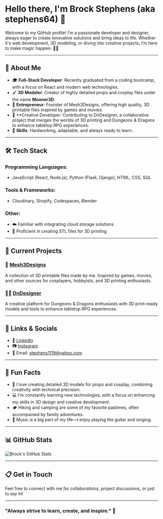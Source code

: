 # Hello there, I'm Brock Stephens (aka stephens64) 👋

Welcome to my GitHub profile! I’m a passionate developer and designer, always eager to create innovative solutions and bring ideas to life. Whether it's web development, 3D modeling, or diving into creative projects, I’m here to make magic happen. 🎩✨

---

## 🚀 About Me
- 🎓 **Full-Stack Developer**: Recently graduated from a coding bootcamp, with a focus on React and modern web technologies.
- 🖌️ **3D Modeler**: Creator of highly detailed props and cosplay files under the name **Mooner3D**.
- 🔗 **Entrepreneur**: Founder of Mesh3Designs, offering high quality, 3D printable files inspired by games and movies.
- 🎲 **Creative Developer: Contributing to DnDesigner, a collaborative project that merges the worlds of 3D printing and Dungeons & Dragons to enhance tabletop RPG experiences.
- 🌟 **Skills**: Hardworking, adaptable, and always ready to learn.

---

## 🛠️ Tech Stack
### Programming Languages:
- JavaScript (React, Node.js), Python (Flask, Django), HTML, CSS, SQL

### Tools & Frameworks:
- Cloudinary, Shopify, Codespaces, Blender

### Other:
- ☁️ Familiar with integrating cloud storage solutions
- 🎨 Proficient in creating STL files for 3D printing

---

## 🌟 Current Projects
### 🎨 [Mesh3Designs](https://mesh3designs.shop/)
A collection of 3D printable files made by me. Inspired by games, movies, and other sources for cosplayers, hobbyists, and 3D printing enthusiasts.

### 🧙‍♂️ [DnDesigner](https://github.com/4GeeksAcademy/Brayan2JZ-DnDesigners-Final-Project)
A creative platform for Dungeons & Dragons enthusiasts with 3D print-ready models and tools to enhance tabletop RPG experiences.

---

## 🔗 Links & Socials
- 💼 [LinkedIn](www.linkedin.com/in/stephens64)
- 📷 [Instagram](https://instagram.com/mooner3d)
- 📧 Email: stephens1119@yahoo.com

---

## 🌟 Fun Facts
- 🎨 I love creating detailed 3D models for props and cosplay, combining creativity with technical precision.
- 💻 I’m constantly learning new technologies, with a focus on enhancing my skills in 3D design and creative development.
- 🏕️ Hiking and camping are some of my favorite pastimes, often accompanied by family adventures.
- 🎸 Music is a big part of my life—I enjoy playing the guitar and singing.

---

## 📊 GitHub Stats
![Brock's GitHub Stats](https://github-readme-stats.vercel.app/api?username=stephens64&show_icons=true&theme=radical)

---

## 📋 Get in Touch
Feel free to connect with me for collaborations, project discussions, or just to say hi!

---

### "Always strive to learn, create, and inspire." 🌌
